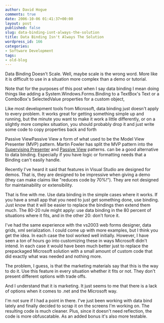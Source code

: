 ```yaml
---
author: David Hogue
comments: true
date: 2006-10-06 01:41:37+00:00
layout: post
published: false
slug: data-binding-isnt-always-the-solution
title: Data Binding Isn't Always The Solution
wordpress_id: 166
categories:
- Software Development
tags:
- old-blog
---
```


Data Binding Doesn't Scale.  Well, maybe scale is the wrong word.  More like it is difficult to use in a situation more complex than a demo or tutorial.  

Note that for the purposes of this post when I say data binding I mean doing things like adding a System.Windows.Forms.Binding to a TextBox's Text or a ComboBox's SelectedValue properties for a custom object, 

Like most development tools from Microsoft, data binding just doesn't apply to every problem.  It works great for getting something simple up and running, but the minute you want to make it work a little differently, or on a slightly more complex situation, you should probably drop it and just write some code to copy properties back and forth

Passive ViewPassive View a form of what used to be the Model View Presenter (MVP) pattern.  Martin Fowler has split the MVP pattern into the [Supervising Presenter](http://www.martinfowler.com/eaaDev/SupervisingPresenter.html) and [Passive View](http://www.martinfowler.com/eaaDev/PassiveScreen.html) patterns. can be a good alternative to data binding.  Especially if you have logic or formatting needs that a Binding can't easily handle.

Recently I've heard it said that features in Visual Studio are designed for demos.  That is, they are designed to be impressive when giving a demo (they can make claims like "reduces code by 70%!").  They are not designed for maintainability or extensibility.

That is fine with me.  Use data binding in the simple cases where it works.  If you have a small app that you need to just get something done, use binding.  Just know that it will be easier to replace the bindings then extend them much.  The 80-20 rule might apply: use data binding in the 80 percent of situations where it fits, and in the other 20: don't force it.

I've had the same experience with the vs2003 web forms designer, data grids, xml serialization.  I could come up with more examples, but I think you get the idea.  In each case the tool worked well initially. However, I have seen a _ton_ of hours go into customizing these in ways Microsoft didn't intend.  In each case it would have been much better just to replace the prepackaged Microsoft solution with a small amount of custom code that did exactly what was needed and nothing more.

The problem, I guess, is that the marketing materials say that this is the way to do it.  Use this feature in every situation whether it fits or not.  They don't present different options with trade offs.

And I understand that it is marketing.  It just seems to me that there is a lack of options when it comes to .net and the Microsoft way.

I'm not sure if I had a point in there.  I've just been working with data bind lately and finally decided to scrap it on the screens I'm working on.  The resulting code is much cleaner.  Plus, since it doesn't need reflection, the code is more obfuscatable.  As an added bonus it's also more testable.
